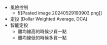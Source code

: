 * 風險控制
	* ![[Pasted image 20240529193903.png]]
* 定投 (Dollar Weighted Average, DCA)
* 智能定投
	* 離均線高的時候少買一點
	* 離均線低的時候多買一點